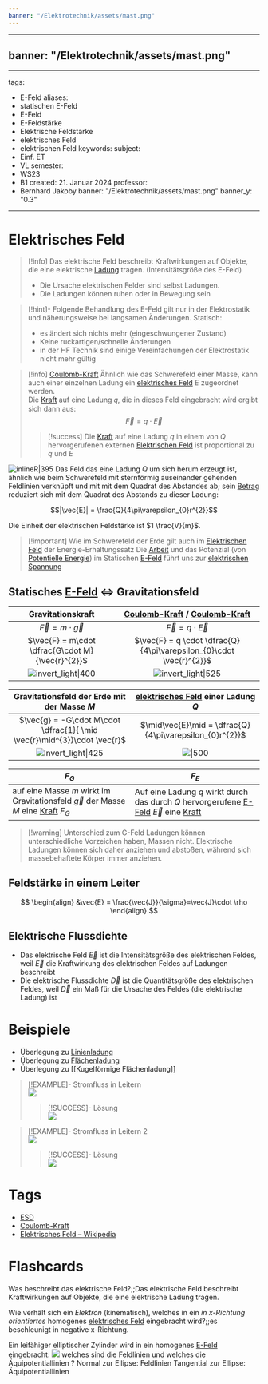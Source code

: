 ```yaml
---
banner: "/Elektrotechnik/assets/mast.png"
---
```

---
banner: "/Elektrotechnik/assets/mast.png"
---
---
tags:
  - E-Feld
aliases:
  - statischen E-Feld
  - E-Feld
  - E-Feldstärke
  - Elektrische Feldstärke
  - elektrisches Feld
  - elektrischen Feld
keywords: 
subject:
  - Einf. ET
  - VL
semester:
  - WS23
  - B1
created: 21. Januar 2024
professor:
  - Bernhard Jakoby
banner: "/Elektrotechnik/assets/mast.png"
banner_y: "0.3"
---

# Elektrisches Feld

> [!info] Das elektrische Feld beschreibt Kraftwirkungen auf Objekte, die eine elektrische [Ladung](elektrisches%20Feld.md) tragen. (Intensitätsgröße des E-Feld)
> - Die Ursache elektrischen Felder sind selbst Ladungen.
> - Die Ladungen können ruhen oder in Bewegung sein

> [!hint]- Folgende Behandlung des E-Feld gilt nur in der Elektrostatik und näherungsweise bei langsamen Änderungen.
> Statisch: 
> - es ändert sich nichts mehr (eingeschwungener Zustand)
> - Keine ruckartigen/schnelle Änderungen
> - in der HF Technik sind einige Vereinfachungen der Elektrostatik nicht mehr gültig

> [!info] [Coulomb-Kraft](Coulomb-Kraft.md)
>Ähnlich wie das Schwerefeld einer Masse, kann auch einer einzelnen Ladung ein [elektrisches Feld](elektrisches%20Feld.md) $E$ zugeordnet werden.  
> Die [Kraft](../Physik/{MOC}%20Kräfte.md) auf eine Ladung 𝑞, die in dieses Feld eingebracht wird ergibt sich dann aus:
> $$\vec{F}=q\cdot \vec{E}$$
> 
>> [!success] Die [Kraft](../Physik/{MOC}%20Kräfte.md) auf eine Ladung $q$ in einem von $Q$ hervorgerufenen externen [Elektrischen Feld](elektrisches%20Feld.md) ist proportional zu $q$ und $E$  
>

![inlineR\|395](EFeld.png)
Das Feld das eine Ladung $Q$ um sich herum erzeugt ist, ähnlich wie beim Schwerefeld mit sternförmig auseinander gehenden Feldlinien verknüpft und mit mit dem Quadrat des Abstandes ab; sein [Betrag](../Mathematik/Betrag.md) reduziert sich mit dem Quadrat des Abstands zu dieser Ladung:

$$|\vec{E}| = \frac{Q}{4\pi\varepsilon_{0}r^{2}}$$

Die Einheit der elektrischen Feldstärke ist $1 \frac{V}{m}$.

> [!important] Wie im Schwerefeld der Erde gilt auch im [Elektrischen Feld](elektrisches%20Feld.md) der Energie-Erhaltungssatz 
> Die [Arbeit](../Physik/Mechanische%20Arbeit.md) und das Potenzial (von [Potentielle Energie](../Physik/Energieerhaltung.md)) im Statischen [E-Feld](elektrisches%20Feld.md) führt uns zur [elektrischen Spannung](elektrische%20Spannung.md)

## Statisches [E-Feld](elektrisches%20Feld.md) $\iff$ Gravitationsfeld

|                Gravitationskraft                 | [Coulomb-Kraft](Coulomb-Kraft.md) / [Coulomb-Kraft](Coulomb-Kraft.md) |
| :----------------------------------------------: | :-----------------------------------------------------------------------------------: |
|            $\vec{F} = m\cdot \vec{g}$            |                              $\vec{F} = q \cdot \vec{E}$                              |
| $\vec{F} = m\cdot \dfrac{G\cdot M}{\vec{r}^{2}}$ |          $\vec{F} = q \cdot \dfrac{Q}{4\pi\varepsilon_{0}\cdot \vec{r}^{2}}$          |
|          ![invert_light\|400](assets/GravKraft.png)          |                        ![invert_light\|525](assets/EKraft.png)                        |

|               Gravitationsfeld der Erde mit der Masse $M$                | [elektrisches Feld](elektrisches%20Feld.md) einer Ladung $Q$ |
|:------------------------------------------------------------------------:|:------------------------------------------------------------:|
| $\vec{g} = -G\cdot M\cdot \dfrac{1}{ \mid \vec{r}\mid^{3}}\cdot \vec{r}$ |   $\mid\vec{E}\mid = \dfrac{Q}{4\pi\varepsilon_{0}r^{2}}$    |
|                ![invert_light\|425](assets/GravFeld.png)                 |                  ![\|500](assets/EFeld.png)                  |

| $F_{G}$                                                                                 | $F_{E}$                                                                                  |
| --------------------------------------------------------------------------------------- | ---------------------------------------------------------------------------------------- |
| auf eine Masse $m$ wirkt im Gravitationsfeld $\vec{g}$ der Masse $M$ eine [Kraft](../Physik/{MOC}%20Kräfte.md) $F_{G}$ | Auf eine Ladung $q$ wirkt durch das durch $Q$ hervorgerufene [E-Feld](elektrisches%20Feld.md) $\vec{E}$ eine [Kraft](Coulomb-Kraft.md) |

> [!warning] Unterschied zum G-Feld
> Ladungen können unterschiedliche Vorzeichen haben, Massen nicht. Elektrische Ladungen können sich daher anziehen und abstoßen, während sich massebehaftete Körper immer anziehen.

## Feldstärke in einem Leiter

$$
\begin{align}
&\vec{E} = \frac{\vec{J}}{\sigma}=\vec{J}\cdot \rho
\end{align}
$$

## Elektrische Flussdichte

- Das elektrische Feld $\vec{E}$ ist die Intensitätsgröße des elektrischen Feldes, weil $\vec{E}$ die Kraftwirkung des elektrischen Feldes auf Ladungen beschreibt
- Die elektrische Flussdichte $\vec{D}$ ist die Quantitätsgröße des elektrischen Feldes, weil $\vec{D}$ ein Maß für die Ursache des Feldes (die elektrische Ladung) ist

# Beispiele

- Überlegung zu [Linienladung](Linienladung.md)
- Überlegung zu [Flächenladung](Flächenladung.md)
- Überlegung zu [[Kugelförmige Flächenladung]]

> [!EXAMPLE]- Stromfluss in Leitern  
> ![](assets/AufgabeLeitfaehigkeit.png)
>
> > [!SUCCESS]- Lösung  
> > ![](assets/UE01_k12136610-1.jpg)

> [!EXAMPLE]- Stromfluss in Leitern 2  
> ![](assets/AufgabeLeitfähigkeit2.png)
>
> > [!SUCCESS]- Lösung  
> > ![](assets/UE01_k12136610-2.jpg)

# Tags

- [ESD](../Hardwareentwicklung/ESD.md)
- [Coulomb-Kraft](Coulomb-Kraft.md)
- [Elektrisches Feld – Wikipedia](https://de.wikipedia.org/wiki/Elektrisches_Feld)

# Flashcards

Was beschreibt das elektrische Feld?;;Das elektrische Feld beschreibt Kraftwirkungen auf Objekte, die eine elektrische Ladung tragen.
<!--SR:!2024-03-19,4,190-->
Wie verhält sich ein *Elektron* (kinematisch), welches in ein *in x-Richtung orientiertes* homogenes [elektrisches Feld](elektrisches%20Feld.md) eingebracht wird?;;es beschleunigt in negative x-Richtung.
<!--SR:!2024-04-08,24,270-->
Ein leifähiger elliptischer Zylinder wird in ein homogenes [E-Feld](elektrisches%20Feld.md) eingebracht: ![](assets/feldAequiPotLinien.png) welches sind die Feldlinien und welches die Äquipotentiallinien
?
Normal zur Ellipse: Feldlinien
Tangential zur Ellipse: Äquipotentiallinien
<!--SR:!2024-03-21,13,266-->


